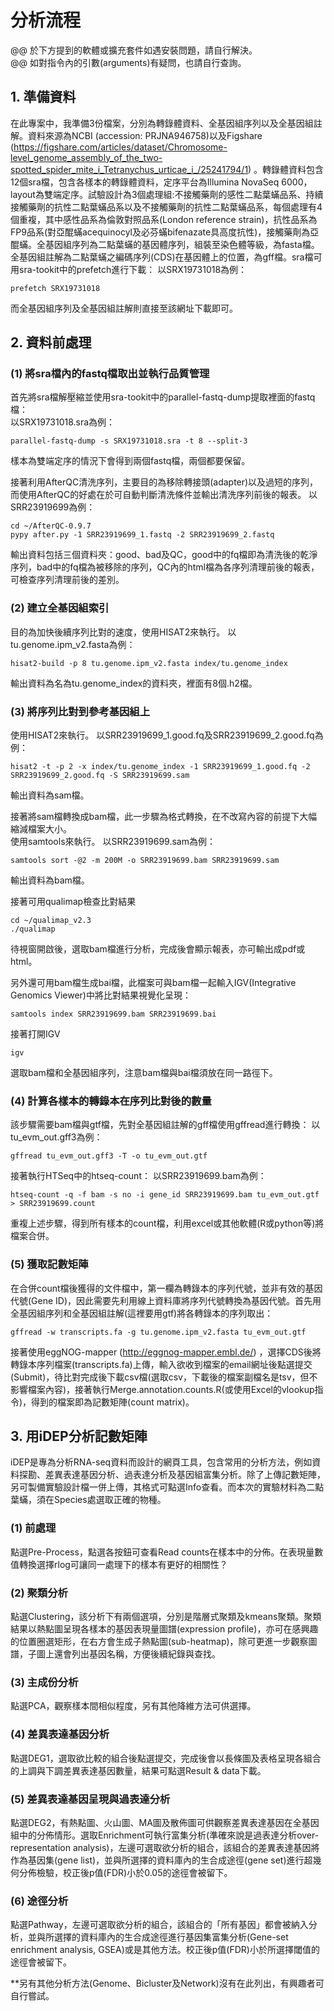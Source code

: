 # 分析流程  
@@ 於下方提到的軟體或擴充套件如遇安裝問題，請自行解決。  
@@ 如對指令內的引數(arguments)有疑問，也請自行查詢。

## 1. 準備資料
在此專案中，我準備3份檔案，分別為轉錄體資料、全基因組序列以及全基因組註解。資料來源為NCBI (accession: PRJNA946758)以及Figshare (https://figshare.com/articles/dataset/Chromosome-level_genome_assembly_of_the_two-spotted_spider_mite_i_Tetranychus_urticae_i_/25241794/1) 。轉錄體資料包含12個sra檔，包含各樣本的轉錄體資料，定序平台為Illumina NovaSeq 6000，layout為雙端定序。試驗設計為3個處理組:不接觸藥劑的感性二點葉蟎品系、持續接觸藥劑的抗性二點葉蟎品系以及不接觸藥劑的抗性二點葉蟎品系，每個處理有4個重複，其中感性品系為倫敦對照品系(London reference strain)，抗性品系為FP9品系(對亞醌蟎acequinocyl及必芬蟎bifenazate具高度抗性)，接觸藥劑為亞醌蟎。全基因組序列為二點葉蟎的基因體序列，組裝至染色體等級，為fasta檔。全基因組註解為二點葉蟎之編碼序列(CDS)在基因體上的位置，為gff檔。sra檔可用sra-tookit中的prefetch進行下載：
以SRX19731018為例：  
```
prefetch SRX19731018
```
而全基因組序列及全基因組註解則直接至該網址下載即可。

## 2. 資料前處理
### (1) 將sra檔內的fastq檔取出並執行品質管理
首先將sra檔解壓縮並使用sra-tookit中的parallel-fastq-dump提取裡面的fastq檔：  
以SRX19731018.sra為例：
```
parallel-fastq-dump -s SRX19731018.sra -t 8 --split-3
```
樣本為雙端定序的情況下會得到兩個fastq檔，兩個都要保留。

接著利用AfterQC清洗序列，主要目的為移除轉接頭(adapter)以及過短的序列，而使用AfterQC的好處在於可自動判斷清洗條件並輸出清洗序列前後的報表。
以SRR23919699為例：
```
cd ~/AfterQC-0.9.7
pypy after.py -1 SRR23919699_1.fastq -2 SRR23919699_2.fastq
```
輸出資料包括三個資料夾：good、bad及QC，good中的fq檔即為清洗後的乾淨序列，bad中的fq檔為被移除的序列，QC內的html檔為各序列清理前後的報表，可檢查序列清理前後的差別。

### (2) 建立全基因組索引
目的為加快後續序列比對的速度，使用HISAT2來執行。
以tu.genome.ipm_v2.fasta為例：
```
hisat2-build -p 8 tu.genome.ipm_v2.fasta index/tu.genome_index
```
輸出資料為名為tu.genome_index的資料夾，裡面有8個.h2檔。

### (3) 將序列比對到參考基因組上
使用HISAT2來執行。
以SRR23919699_1.good.fq及SRR23919699_2.good.fq為例：
```
hisat2 -t -p 2 -x index/tu.genome_index -1 SRR23919699_1.good.fq -2 SRR23919699_2.good.fq -S SRR23919699.sam
```
輸出資料為sam檔。  

接著將sam檔轉換成bam檔，此一步驟為格式轉換，在不改寫內容的前提下大幅縮減檔案大小。  
使用samtools來執行。
以SRR23919699.sam為例：
```
samtools sort -@2 -m 200M -o SRR23919699.bam SRR23919699.sam
```
輸出資料為bam檔。  

接著可用qualimap檢查比對結果  
```
cd ~/qualimap_v2.3
./qualimap
```
待視窗開啟後，選取bam檔進行分析，完成後會顯示報表，亦可輸出成pdf或html。

另外還可用bam檔生成bai檔，此檔案可與bam檔一起輸入IGV(Integrative Genomics Viewer)中將比對結果視覺化呈現：  
```
samtools index SRR23919699.bam SRR23919699.bai
```
接著打開IGV
```
igv
```
選取bam檔和全基因組序列，注意bam檔與bai檔須放在同一路徑下。

### (4) 計算各樣本的轉錄本在序列比對後的數量
該步驟需要bam檔與gtf檔，先對全基因組註解的gff檔使用gffread進行轉換：
以tu_evm_out.gff3為例：
```
gffread tu_evm_out.gff3 -T -o tu_evm_out.gtf
```
接著執行HTSeq中的htseq-count：
以SRR23919699.bam為例：
```
htseq-count -q -f bam -s no -i gene_id SRR23919699.bam tu_evm_out.gtf > SRR23919699.count
```
重複上述步驟，得到所有樣本的count檔，利用excel或其他軟體(R或python等)將檔案合併。

### (5) 獲取記數矩陣
在合併count檔後獲得的文件檔中，第一欄為轉錄本的序列代號，並非有效的基因代號(Gene ID)，因此需要先利用線上資料庫將序列代號轉換為基因代號。首先用全基因組序列和全基因組註解(這裡要用gtf)將各轉錄本的序列取出：
```
gffread -w transcripts.fa -g tu.genome.ipm_v2.fasta tu_evm_out.gtf
```
接著使用eggNOG-mapper (http://eggnog-mapper.embl.de/) ，選擇CDS後將轉錄本序列檔案(transcripts.fa)上傳，輸入欲收到檔案的email網址後點選提交(Submit)，待比對完成後下載csv檔(選取csv，下載後的檔案副檔名是tsv，但不影響檔案內容)，接著執行Merge.annotation.counts.R(或使用Excel的vlookup指令)，得到的檔案即為記數矩陣(count matrix)。  

## 3. 用iDEP分析記數矩陣
iDEP是專為分析RNA-seq資料而設計的網頁工具，包含常用的分析方法，例如資料探勘、差異表達基因分析、過表達分析及基因組富集分析。除了上傳記數矩陣，另可製備實驗設計檔一併上傳，其格式可點選Info查看。而本次的實驗材料為二點葉蟎，須在Species處選取正確的物種。  
### (1) 前處理
點選Pre-Process，點選各按鈕可查看Read counts在樣本中的分佈。在表現量數值轉換選擇rlog可讓同一處理下的樣本有更好的相關性？  
### (2) 聚類分析
點選Clustering，該分析下有兩個選項，分別是階層式聚類及kmeans聚類。聚類結果以熱點圖呈現各樣本的基因表現量圖譜(expression profile)，亦可在感興趣的位置圈選矩形，在右方會生成子熱點圖(sub-heatmap)，除可更進一步觀察圖譜，子圖上還會列出基因名稱，方便後續紀錄與查找。  
### (3) 主成份分析
點選PCA，觀察樣本間相似程度，另有其他降維方法可供選擇。  
### (4) 差異表達基因分析
點選DEG1，選取欲比較的組合後點選提交，完成後會以長條圖及表格呈現各組合的上調與下調差異表達基因數量，結果可點選Result & data下載。  
### (5) 差異表達基因呈現與過表達分析
點選DEG2，有熱點圖、火山圖、MA圖及散佈圖可供觀察差異表達基因在全基因組中的分佈情形。選取Enrichment可執行富集分析(準確來說是過表達分析over-representation analysis)，左邊可選取欲分析的組合，該組合的差異表達基因將作為基因集(gene list)，並與所選擇的資料庫內的生合成途徑(gene set)進行超幾何分佈檢驗，校正後p值(FDR)小於0.05的途徑會被留下。  
### (6) 途徑分析
點選Pathway，左邊可選取欲分析的組合，該組合的「所有基因」都會被納入分析，並與所選擇的資料庫內的生合成途徑進行基因集富集分析(Gene-set enrichment analysis, GSEA)或是其他方法。校正後p值(FDR)小於所選擇閾值的途徑會被留下。  

**另有其他分析方法(Genome、Bicluster及Network)沒有在此列出，有興趣者可自行嘗試。  
